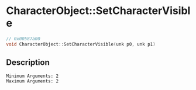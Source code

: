 # CharacterObject::SetCharacterVisible
```c
// 0x00587a00
void CharacterObject::SetCharacterVisible(unk p0, unk p1)
```
## Description
```
Minimum Arguments: 2
Maximum Arguments: 2
```
